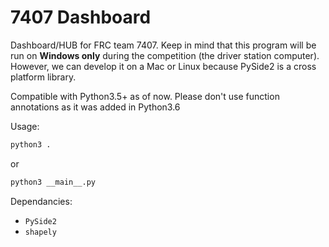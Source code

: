 # 7407 Dashboard

Dashboard/HUB for FRC team 7407. Keep in mind that this program will be run on **Windows only** during the competition (the driver station computer). However, we can develop it on a Mac or Linux because PySide2 is a cross platform library.

Compatible with Python3.5+ as of now. Please don't use function annotations as it was added in Python3.6

Usage:

```sh
python3 .
```

or 

```sh
python3 __main__.py
```

Dependancies:

- `PySide2`
- `shapely`
